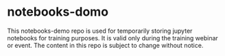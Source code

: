 # notebooks-domo

This notebooks-demo repo is used for temporarily storing jupyter notebooks for training purposes. It is valid only during the training webinar or event. The content in this repo is subject to change without notice. 

